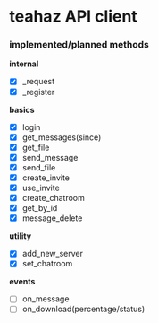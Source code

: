teahaz API client
===================================================

### implemented/planned methods
**internal**
* [x] \_request
* [x] \_register

**basics**
* [x] login
* [x] get_messages(since)
* [x] get_file
* [x] send_message
* [x] send_file
* [x] create_invite
* [x] use_invite
* [x] create_chatroom
* [x] get_by_id
* [x] message_delete

**utility**
* [x] add_new_server
* [x] set_chatroom

**events**
* [ ] on_message
* [ ] on_download(percentage/status)
